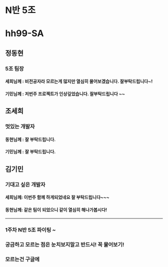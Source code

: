 # N반 5조
# hh99-SA

## 정동현
### 5조 팀장
#### 세희님께 : 비전공자라 모르는게 많지만 열심히 물어보겠습니다. 잘부탁드립니다~!
#### 기민님께 : 저번주 프로젝트가 인상깊었습니다. 잘부탁드립니다 ~~

## 조세희
### 멋있는 개발자
#### 동현님께 : 잘 부탁드립니다.
#### 기민님께 : 잘 부탁드립니다.

## 김기민
### 기대고 싶은 개발자
#### 세희님께: 이번주 함께 하게되었네요 잘 부탁드립니다~~~
#### 동현님께: 같은 팀이 되었으니 같이 열심히 해나가봅시다!

***

### 1주차 N반 5조 파이팅 ~
### 궁금하고 모르는 점은 눈치보지말고 반드시! 꼭 물어보기!
### 모르는건 구글에